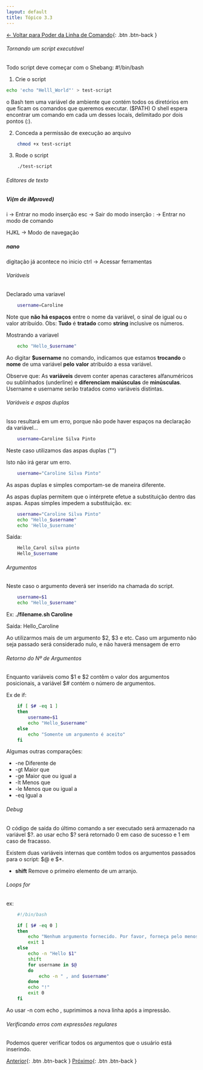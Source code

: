 ```yaml
---
layout: default 
title: Tópico 3.3
---
```


[← Voltar para Poder da Linha de Comando](/linux-essentials/01-book-lpi/Topico-03-Poder-da-Linha-de-Comando/){: .btn .btn-back }

###### Tornando um script executável

Todo script deve começar com o Shebang:
    #!/bin/bash

1. Crie o script

```sh
echo 'echo "Helll_World"' > test-script
```
o Bash tem uma variável de ambiente que contém todos os
diretórios em que ficam os comandos que queremos executar.
($PATH)
O shell espera encontrar um comando em cada um desses locais, delimitado por dois pontos (:).

2. Conceda a permissão de execução ao arquivo

```sh
    chmod +x test-script
```
3. Rode o script

```sh
    ./test-script
```

###### Editores de texto

##### Vi(m de iMproved)
i   -> Entrar no modo inserção
esc -> Sair do modo inserção
:   -> Entrar no modo de comando

HJKL -> Modo de navegação

##### nano

digitação já acontece no inicio
ctrl -> Acessar ferramentas

###### Variáveis

Declarado uma variavel

```sh
    username=Caroline
```
Note que **não há espaços** entre o nome da variável, o sinal de igual ou o valor atribuído.
Obs: **Tudo** é **tratado** como **string** inclusive os números.

Mostrando a variavel
```sh
    echo "Hello_$username"
```
Ao digitar **$username** no comando, indicamos que estamos **trocando** 
o **nome** de uma variável **pelo** **valor** atribuído a essa variável.

Observe que:
As **variáveis** devem conter apenas caracteres alfanuméricos ou sublinhados (underline) e
**diferenciam** **maiúsculas** de **minúsculas**. Username e username serão tratados como variáveis
distintas.

###### Variáveis e aspas duplas

Isso resultará em um erro, porque não pode haver espaços na declaração da variável...
```sh
    username=Caroline Silva Pinto
```
Neste caso utilizamos das aspas duplas ("")

Isto não irá gerar um erro.
```sh
    username="Caroline Silva Pinto"
```

As aspas duplas e simples comportam-se de maneira diferente.

As aspas duplas permitem que o intérprete efetue a substituição dentro das aspas. Aspas simples impedem a substituição.
ex: 
```sh
    username="Caroline Silva Pinto"
    echo "Hello_$username"
    echo 'Hello_$username'
```
Saída: 

```sh
    Hello_Carol silva pinto
    Hello_$username
```

###### Argumentos

Neste caso o argumento deverá ser inserido na chamada do script.
```sh
    username=$1
    echo "Hello_$username"
```
Ex: **./filename.sh Caroline**

Saída:
     Hello_Caroline

Ao utilizarmos mais de um argumento $2, $3 e etc. Caso um argumento não seja passado será considerado nulo, e não haverá mensagem de erro

###### Retorno do Nº de Argumentos

Enquanto variáveis como $1 e $2 contêm o valor dos argumentos posicionais, a variável $#
contém o número de argumentos.

Ex de if:

```sh
    if [ $# -eq 1 ]
    then    
        username=$1
        echo "Hello_$username"
    else
        echo "Somente um argumento é aceito"
    fi
```

Algumas outras comparações: 
* -ne Diferente de
* -gt Maior que
* -ge Maior que ou igual a
* -lt Menos que
* -le Menos que ou igual a
* -eq Igual a

###### Debug
O código de saída do último comando a ser executado será armazenado na variável $?.
ao usar echo $? será retornado 0 em caso de sucesso e 1 em caso de fracasso.

Existem duas variáveis internas que contêm todos os argumentos passados para o script: $@ e $*.

- **shift** Remove o primeiro elemento de um arranjo.

###### Loops for

ex:

```sh
    #!/bin/bash

    if [ $# -eq 0 ]
    then
        echo "Nenhum argumento fornecido. Por favor, forneça pelo menos um argumento."
        exit 1
    else
        echo -n "Hello $1"
        shift
        for username in $@
        do
            echo -n " , and $username"
        done
        echo "!"
        exit 0
    fi
```

Ao usar -n com echo , suprimimos a nova linha após a impressão.

###### Verificando erros com expressões regulares

Podemos querer verificar todos os argumentos que o usuário está inserindo.

[Anterior](/linux-essentials/01-book-lpi/Topico-02-Caminho1-Linux/2.1-BasicoDaLinhaDeComando){: .btn .btn-back }
[Próximo](/linux-essentials/01-book-lpi/Topico-02-Caminho1-Linux/2.3-UsandoDiretoriosAndListandoArquivos){: .btn .btn-back }